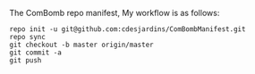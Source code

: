 The ComBomb repo manifest,
My workflow is as follows:

    repo init -u git@github.com:cdesjardins/ComBombManifest.git
    repo sync
    git checkout -b master origin/master
    git commit -a
    git push
